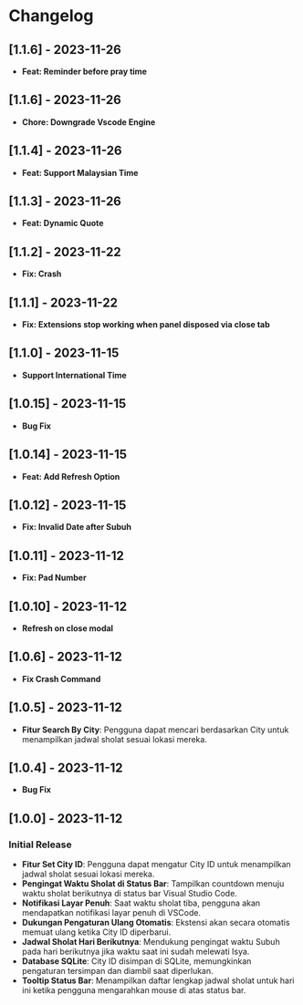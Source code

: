 # Changelog

## [1.1.6] - 2023-11-26

- **Feat: Reminder before pray time**

## [1.1.6] - 2023-11-26

- **Chore: Downgrade Vscode Engine**

## [1.1.4] - 2023-11-26

- **Feat: Support Malaysian Time**

## [1.1.3] - 2023-11-26

- **Feat: Dynamic Quote**

## [1.1.2] - 2023-11-22

- **Fix: Crash**

## [1.1.1] - 2023-11-22

- **Fix: Extensions stop working when panel disposed via close tab**

## [1.1.0] - 2023-11-15

- **Support International Time**

## [1.0.15] - 2023-11-15

- **Bug Fix**

## [1.0.14] - 2023-11-15

- **Feat: Add Refresh Option**

## [1.0.12] - 2023-11-15

- **Fix: Invalid Date after Subuh**

## [1.0.11] - 2023-11-12

- **Fix: Pad Number**

## [1.0.10] - 2023-11-12

- **Refresh on close modal**

## [1.0.6] - 2023-11-12

- **Fix Crash Command**

## [1.0.5] - 2023-11-12

- **Fitur Search By City**: Pengguna dapat mencari berdasarkan City untuk menampilkan jadwal sholat sesuai lokasi mereka.

## [1.0.4] - 2023-11-12

- **Bug Fix**

## [1.0.0] - 2023-11-12

### Initial Release

- **Fitur Set City ID**: Pengguna dapat mengatur City ID untuk menampilkan jadwal sholat sesuai lokasi mereka.
- **Pengingat Waktu Sholat di Status Bar**: Tampilkan countdown menuju waktu sholat berikutnya di status bar Visual Studio Code.
- **Notifikasi Layar Penuh**: Saat waktu sholat tiba, pengguna akan mendapatkan notifikasi layar penuh di VSCode.
- **Dukungan Pengaturan Ulang Otomatis**: Ekstensi akan secara otomatis memuat ulang ketika City ID diperbarui.
- **Jadwal Sholat Hari Berikutnya**: Mendukung pengingat waktu Subuh pada hari berikutnya jika waktu saat ini sudah melewati Isya.
- **Database SQLite**: City ID disimpan di SQLite, memungkinkan pengaturan tersimpan dan diambil saat diperlukan.
- **Tooltip Status Bar**: Menampilkan daftar lengkap jadwal sholat untuk hari ini ketika pengguna mengarahkan mouse di atas status bar.
